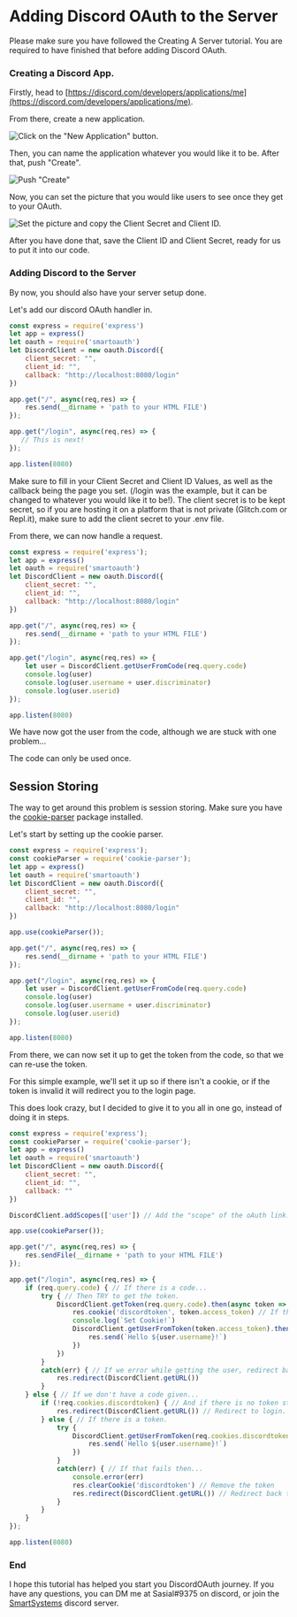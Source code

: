 # Adding Discord OAuth to the Server

Please make sure you have followed the Creating A Server tutorial. You are required to have finished that before adding Discord OAuth. 

### Creating a Discord App.

Firstly, head to [https://discord.com/developers/applications/me](https://discord.com/developers/applications/me).

From there, create a new application.

![Click on the "New Application" button.](https://cdn.discordapp.com/attachments/757009063333855263/757009076629536808/unknown.png)

Then, you can name the application whatever you would like it to be. After that, push "Create".

![Push "Create"](https://cdn.discordapp.com/attachments/757009063333855263/757009856233340968/unknown.png)

Now, you can set the picture that you would like users to see once they get to your OAuth.

![Set the picture and copy the Client Secret and Client ID.](https://cdn.discordapp.com/attachments/757009063333855263/757010433474297906/unknown.png)

After you have done that, save the Client ID and Client Secret, ready for us to put it into our code.

### Adding Discord to the Server

By now, you should also have your server setup done. 

Let's add our discord OAuth handler in.

```js
const express = require('express')
let app = express()
let oauth = require('smartoauth')
let DiscordClient = new oauth.Discord({
    client_secret: "",
    client_id: "",
    callback: "http://localhost:8080/login"
})

app.get("/", async(req,res) => {
    res.send(__dirname + 'path to your HTML FILE')
});

app.get("/login", async(req,res) => {
   // This is next!
});

app.listen(8080)
```
Make sure to fill in your Client Secret and Client ID Values, as well as the callback being the page you set. (/login was the example, but it can be changed to whatever you would like it to be!). The client secret is to be kept secret, so if you are hosting it on a platform that is not private (Glitch.com or Repl.it), make sure to add the client secret to your .env file.

From there, we can now handle a request.

```js
const express = require('express');
let app = express()
let oauth = require('smartoauth')
let DiscordClient = new oauth.Discord({
    client_secret: "",
    client_id: "",
    callback: "http://localhost:8080/login"
})

app.get("/", async(req,res) => {
    res.send(__dirname + 'path to your HTML FILE')
});

app.get("/login", async(req,res) => {
    let user = DiscordClient.getUserFromCode(req.query.code)
    console.log(user)
    console.log(user.username + user.discriminator)
    console.log(user.userid)
});

app.listen(8080)
```

We have now got the user from the code, although we are stuck with one problem...

The code can only be used once.

## Session Storing

The way to get around this problem is session storing. Make sure you have the [cookie-parser](https://www.npmjs.com/package/cookie-parser) package installed. 

Let's start by setting up the cookie parser.

```js
const express = require('express');
const cookieParser = require('cookie-parser'); 
let app = express()
let oauth = require('smartoauth')
let DiscordClient = new oauth.Discord({
    client_secret: "",
    client_id: "",
    callback: "http://localhost:8080/login"
})

app.use(cookieParser()); 

app.get("/", async(req,res) => {
    res.send(__dirname + 'path to your HTML FILE')
});

app.get("/login", async(req,res) => {
    let user = DiscordClient.getUserFromCode(req.query.code)
    console.log(user)
    console.log(user.username + user.discriminator)
    console.log(user.userid)
});

app.listen(8080)
```
From there, we can now set it up to get the token from the code, so that we can re-use the token.

For this simple example, we'll set it up so if there isn't a cookie, or if the token is invalid it will redirect you to the login page.

This does look crazy, but I decided to give it to you all in one go, instead of doing it in steps. 

```js
const express = require('express');
const cookieParser = require('cookie-parser'); 
let app = express()
let oauth = require('smartoauth')
let DiscordClient = new oauth.Discord({
    client_secret: "",
    client_id: "",
    callback: ""
})

DiscordClient.addScopes(['user']) // Add the "scope" of the oAuth link. More detail will come in a later tutorial.

app.use(cookieParser()); 

app.get("/", async(req,res) => {
    res.sendFile(__dirname + 'path to your HTML FILE')
});

app.get("/login", async(req,res) => {
    if (req.query.code) { // If there is a code...
        try { // Then TRY to get the token.
            DiscordClient.getToken(req.query.code).then(async token => {
                res.cookie('discordtoken', token.access_token) // If there is, set it as a cookie!
                console.log(`Set Cookie!`)
                DiscordClient.getUserFromToken(token.access_token).then(async user => { // Get the user from the token. :)
                    res.send(`Hello ${user.username}!`)
                })
            })
        }
        catch(err) { // If we error while getting the user, redirect back to the login page as it'll be an invalid token.
            res.redirect(DiscordClient.getURL()) 
        }
    } else { // If we don't have a code given...
        if (!req.cookies.discordtoken) { // And if there is no token stored...
            res.redirect(DiscordClient.getURL()) // Redirect to login.
        } else { // If there is a token.
            try {
                DiscordClient.getUserFromToken(req.cookies.discordtoken).then(async user => { // Get the user from the token
                    res.send(`Hello ${user.username}!`)
                })
            }
            catch(err) { // If that fails then...
                console.error(err)
                res.clearCookie('discordtoken') // Remove the token
                res.redirect(DiscordClient.getURL()) // Redirect back to login.
            }
        }
    }
});

app.listen(8080)
```

### End

I hope this tutorial has helped you start you DiscordOAuth journey. If you have any questions, you can DM me at Sasial#9375 on discord, or join the [SmartSystems](https://discord.gg/J7j4wJQ) discord server.